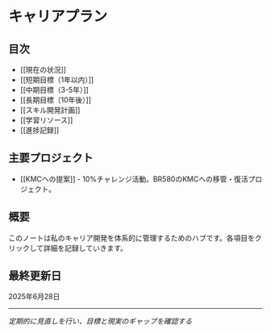 # キャリアプラン

## 目次
- [[現在の状況]]
- [[短期目標（1年以内）]]
- [[中期目標（3-5年）]]
- [[長期目標（10年後）]]
- [[スキル開発計画]]
- [[学習リソース]]
- [[進捗記録]]

## 主要プロジェクト
- [[KMCへの提案]] - 10%チャレンジ活動。BR580のKMCへの移管・復活プロジェクト。

## 概要
このノートは私のキャリア開発を体系的に管理するためのハブです。各項目をクリックして詳細を記録していきます。

## 最終更新日
2025年6月28日

---
*定期的に見直しを行い、目標と現実のギャップを確認する*
